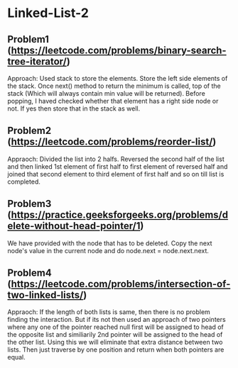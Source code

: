 # Linked-List-2

## Problem1 (https://leetcode.com/problems/binary-search-tree-iterator/)
Approach:
Used stack to store the elements. Store the left side elements of the stack. Once next() method to return the minimum is called, top of the stack (Which will always contain min value will be returned). Before popping, I haved checked whether that element has a right side node or not. If yes then store that in the stack as well.

## Problem2 (https://leetcode.com/problems/reorder-list/)
Appraoch:
Divided the list into 2 halfs. Reversed the second half of the list and then linked 1st element of first half to first element of reversed half and joined that second element to third element of first half and so on till list is completed.

## Problem3 (https://practice.geeksforgeeks.org/problems/delete-without-head-pointer/1)
We have provided with the node that has to be deleted. Copy the next node's value in the current node and do node.next = node.next.next.

## Problem4  (https://leetcode.com/problems/intersection-of-two-linked-lists/)
Appraoch:
If the length of both lists is same, then there is no problem finding the interaction. But if its not then used an approach of two pointers where any one of the pointer reached null first will be assigned to head of the opposite list and similiarily 2nd pointer will be assigned to the head of the other list. Using this we will eliminate that extra distance between two lists. Then just traverse by one position and return when both pointers are equal. 
